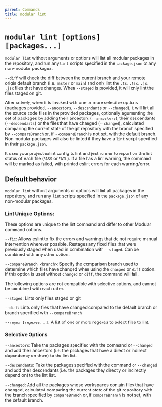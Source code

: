 ```yaml
---
parent: Commands
title: modular lint
---
```


# `modular lint [options] [packages...]`

`modular lint` without arguments or options will lint all modular packages in
the repository, and run any `lint` scripts specified in the `package.json` of
any non-modular packages.

`--diff` will check the diff between the current branch and your remote origin
default branch (i.e. `master` or `main`) and only lint the `.ts`, `.tsx`, `.js`,
`.jsx` files that have changes. When `--staged` is provided, it will only lint
the files staged on git.

Alternatively, when it is invoked with one or more selective options (packages
provided, `--ancestors`, `--descendants` or `--changed`), it will lint all the
source code files in the provided packages, optionally agumenting the set of
packages by adding their ancestors (`--ancestors`), their descendants
(`--descendants`) or the files that have changed (`--changed`), calculated
comparing the current state of the git repository with the branch specified by
`--compareBranch` or, if `--compareBranch` is not set, with the default branch.
Non modular packages will also be linted if they have a `lint` script specified
in their `package.json`.

It uses your project eslint config to lint and jest runner to report on the lint
status of each file (`PASS` or `FAIL`). If a file has a lint warning, the
command will be marked as failed, with printed eslint errors for each
warning/error.

## Default behavior

`modular lint` without arguments or options will lint all packages in the
repository, and run any `lint` scripts specified in the `package.json` of any
non-modular packages.

### Lint Unique Options:

These options are unique to the lint command and differ to other Modular command
options.

`--fix`: Allows eslint to fix the errors and warnings that do not require manual
intervention wherever possible. Restages any fixed files that were previously
staged when used in combination with `--staged`. Can be combined with any other
option.

`--compareBranch <branch>`: Specify the comparison branch used to determine
which files have changed when using the `changed` or `diff` option. If this
option is used without `changed` or `diff`, the command will fail.

The following options are not compatible with selective options, and cannot be
combined with each other.

`--staged`: Lints only files staged on git

`--diff`: Lints only files that have changed compared to the default branch or
branch specified with `--compareBranch`

`--regex [regexes...]`: A list of one or more regexes to select files to lint.

### Selective Options

`--ancestors`: Take the packages specified with the command or `--changed` and
add their ancestors (i.e. the packages that have a direct or indirect dependency
on them) to the lint list.

`--descendants`: Take the packages specified with the command or `--changed` and
add their descendants (i.e. the packages they directly or indirectly depend on)
to the lint list.

`--changed`: Add all the packages whose workspaces contain files that have
changed, calculated comparing the current state of the git repository with the
branch specified by `compareBranch` or, if `compareBranch` is not set, with the
default branch.
